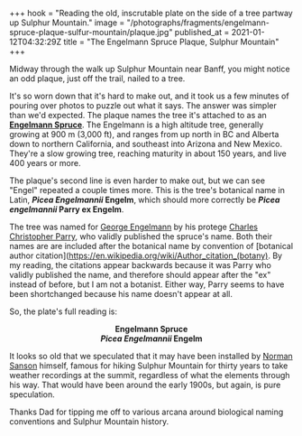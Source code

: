 +++
hook = "Reading the old, inscrutable plate on the side of a tree partway up Sulphur Mountain."
image = "/photographs/fragments/engelmann-spruce-plaque-sulfur-mountain/plaque.jpg"
published_at = 2021-01-12T04:32:29Z
title = "The Engelmann Spruce Plaque, Sulphur Mountain"
+++

Midway through the walk up Sulphur Mountain near Banff, you might notice an odd plaque, just off the trail, nailed to a tree.

It's so worn down that it's hard to make out, and it took us a few minutes of pouring over photos to puzzle out what it says. The answer was simpler than we'd expected. The plaque names the tree it's attached to as an [**Engelmann Spruce**](https://en.wikipedia.org/wiki/Picea_engelmannii). The Engelmann is a high altitude tree, generally growing at 900 m (3,000 ft), and ranges from up north in BC and Alberta down to northern California, and southeast into Arizona and New Mexico. They're a slow growing tree, reaching maturity in about 150 years, and live 400 years or more.

The plaque's second line is even harder to make out, but we can see "Engel" repeated a couple times more. This is the tree's botanical name in Latin, **_Picea Engelmannii_ Engelm**, which should more correctly be **_Picea engelmannii_ Parry ex Engelm**.

The tree was named for [George Engelmann](https://en.wikipedia.org/wiki/George_Engelmann) by his protege [Charles Christopher Parry](https://en.wikipedia.org/wiki/Charles_Christopher_Parry), who validly published the spruce's name. Both their names are are included after the botanical name by convention of [botanical author citation](https://en.wikipedia.org/wiki/Author_citation_(botany). By my reading, the citations appear backwards because it was Parry who validly published the name, and therefore should appear after the "ex" instead of before, but I am not a botanist. Either way, Parry seems to have been shortchanged because his name doesn't appear at all.

So, the plate's full reading is:

<p style="text-align: center;">
    <strong>Engelmann Spruce</strong><br>
    <strong><em>Picea Engelmannii</em> Engelm</strong>
</p>

It looks so old that we speculated that it may have been installed by [Norman Sanson](https://banff.ca/492/Norman-Sanson) himself, famous for hiking Sulphur Mountain for thirty years to take weather recordings at the summit, regardless of what the elements through his way. That would have been around the early 1900s, but again, is pure speculation.

Thanks Dad for tipping me off to various arcana around biological naming conventions and Sulphur Mountain history.
